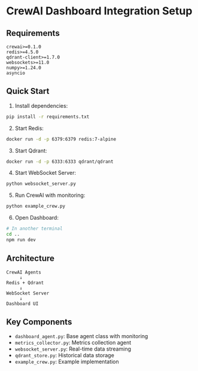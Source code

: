 # CrewAI Dashboard Integration Setup

## Requirements
```
crewai>=0.1.0
redis>=4.5.0
qdrant-client>=1.7.0
websockets>=11.0
numpy>=1.24.0
asyncio
```

## Quick Start

1. Install dependencies:
```bash
pip install -r requirements.txt
```

2. Start Redis:
```bash
docker run -d -p 6379:6379 redis:7-alpine
```

3. Start Qdrant:
```bash
docker run -d -p 6333:6333 qdrant/qdrant
```

4. Start WebSocket Server:
```bash
python websocket_server.py
```

5. Run CrewAI with monitoring:
```bash
python example_crew.py
```

6. Open Dashboard:
```bash
# In another terminal
cd ..
npm run dev
```

## Architecture

```
CrewAI Agents
     ↓
Redis + Qdrant
     ↓
WebSocket Server
     ↓
Dashboard UI
```

## Key Components

- `dashboard_agent.py`: Base agent class with monitoring
- `metrics_collector.py`: Metrics collection agent
- `websocket_server.py`: Real-time data streaming
- `qdrant_store.py`: Historical data storage
- `example_crew.py`: Example implementation
